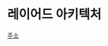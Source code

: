 # 레이어드 아키텍처

[주소](https://medium.com/@goodcrinmes/%EA%B3%84%EC%B8%B5%ED%98%95-layered-%EC%95%84%ED%82%A4%ED%85%8D%EC%B2%98-329b48688cc6)